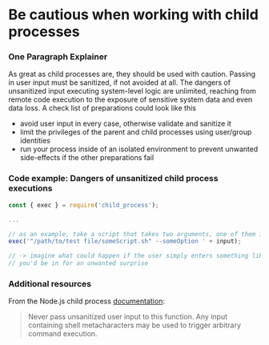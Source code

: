 # Be cautious when working with child processes

### One Paragraph Explainer

As great as child processes are, they should be used with caution. Passing in user input must be sanitized, if not avoided at all.
The dangers of unsanitized input executing system-level logic are unlimited, reaching from remote code execution to the exposure of
sensitive system data and even data loss. A check list of preparations could look like this

- avoid user input in every case, otherwise validate and sanitize it
- limit the privileges of the parent and child processes using user/group identities
- run your process inside of an isolated environment to prevent unwanted side-effects if the other preparations fail

### Code example: Dangers of unsanitized child process executions

```javascript
const { exec } = require('child_process');

...

// as an example, take a script that takes two arguments, one of them is unsanitized user input
exec('"/path/to/test file/someScript.sh" --someOption ' + input);

// -> imagine what could happen if the user simply enters something like '&& rm -rf --no-preserve-root /'
// you'd be in for an unwanted surprise
```

### Additional resources

From the Node.js child process [documentation](https://nodejs.org/dist/latest-v8.x/docs/api/child_process.html#child_process_child_process_exec_command_options_callback):

> Never pass unsanitized user input to this function. Any input containing shell metacharacters may be used to trigger arbitrary command execution.
